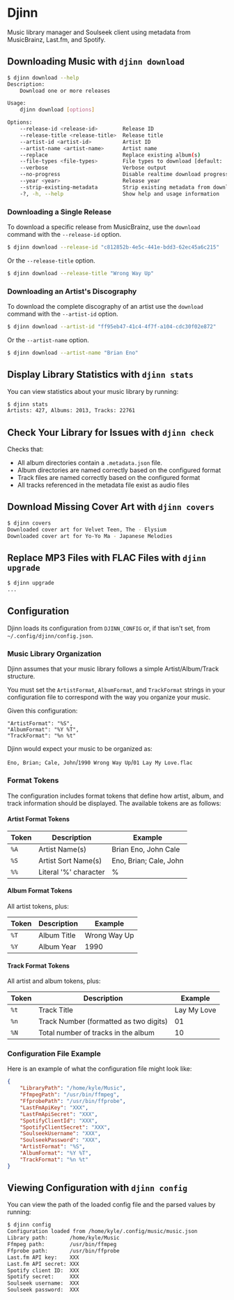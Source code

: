 # Djinn

Music library manager and Soulseek client using metadata from MusicBrainz, Last.fm, and Spotify.

## Downloading Music with `djinn download`

```sh
$ djinn download --help
Description:
    Download one or more releases

Usage:
    djinn download [options]

Options:
    --release-id <release-id>        Release ID
    --release-title <release-title>  Release title
    --artist-id <artist-id>          Artist ID
    --artist-name <artist-name>      Artist name
    --replace                        Replace existing album(s)
    --file-types <file-types>        File types to download [default: .flac|.mp3]
    --verbose                        Verbose output
    --no-progress                    Disable realtime download progress
    --year <year>                    Release year
    --strip-existing-metadata        Strip existing metadata from downloaded files [default: True]
    -?, -h, --help                   Show help and usage information
```

### Downloading a Single Release

To download a specific release from MusicBrainz, use the `download` command with the `--release-id` option.

```sh
$ djinn download --release-id "c812852b-4e5c-441e-bdd3-62ec45a6c215"
```

Or the `--release-title` option.

```sh
$ djinn download --release-title "Wrong Way Up"
```

### Downloading an Artist's Discography

To download the complete discography of an artist use the `download` command with the `--artist-id` option.

```sh
$ djinn download --artist-id "ff95eb47-41c4-4f7f-a104-cdc30f02e872"
```

Or the `--artist-name` option.

```sh
$ djinn download --artist-name "Brian Eno"
```

## Display Library Statistics with `djinn stats`

You can view statistics about your music library by running:

```sh
$ djinn stats
Artists: 427, Albums: 2013, Tracks: 22761
```

## Check Your Library for Issues with `djinn check`

Checks that:

* All album directories contain a `.metadata.json` file.
* Album directories are named correctly based on the configured format
* Track files are named correctly based on the configured format
* All tracks referenced in the metadata file exist as audio files

## Download Missing Cover Art with `djinn covers`

```sh
$ djinn covers
Downloaded cover art for Velvet Teen, The - Elysium
Downloaded cover art for Yo-Yo Ma - Japanese Melodies
```

## Replace MP3 Files with FLAC Files with `djinn upgrade`

```sh
$ djinn upgrade
...
```

## Configuration

Djinn loads its configuration from `DJINN_CONFIG` or, if that isn't set, from `~/.config/djinn/config.json`.

### Music Library Organization

Djinn assumes that your music library follows a simple Artist/Album/Track structure.

You must set the `ArtistFormat`, `AlbumFormat`, and `TrackFormat` strings in your configuration file to correspond with the way you organize your music.

Given this configuration:

```
"ArtistFormat": "%S",
"AlbumFormat": "%Y %T",
"TrackFormat": "%n %t"
```

Djinn would expect your music to be organized as:

`Eno, Brian; Cale, John`/`1990 Wrong Way Up`/`01 Lay My Love.flac`

### Format Tokens

The configuration includes format tokens that define how artist, album, and track information should be displayed. The available tokens are as follows:

#### Artist Format Tokens

| Token | Description           | Example                |
|-------|-----------------------|------------------------|
| `%A`  | Artist Name(s)        | Brian Eno, John Cale   |
| `%S`  | Artist Sort Name(s)   | Eno, Brian; Cale, John |
| `%%`  | Literal '%' character | %                      |

#### Album Format Tokens

All artist tokens, plus:

| Token | Description | Example      |
|-------|-------------|--------------|
| `%T`  | Album Title | Wrong Way Up |
| `%Y`  | Album Year  | 1990         |

#### Track Format Tokens

All artist and album tokens, plus:

| Token | Description                            | Example     |
|-------|----------------------------------------|-------------|
| `%t`  | Track Title                            | Lay My Love |
| `%n`  | Track Number (formatted as two digits) | 01          |
| `%N`  | Total number of tracks in the album    | 10          |

### Configuration File Example

Here is an example of what the configuration file might look like:

```json
{
    "LibraryPath": "/home/kyle/Music",
    "FfmpegPath": "/usr/bin/ffmpeg",
    "FfprobePath": "/usr/bin/ffprobe",
    "LastFmApiKey": "XXX",
    "LastFmApiSecret": "XXX",
    "SpotifyClientId": "XXX",
    "SpotifyClientSecret": "XXX",
    "SoulseekUsername": "XXX",
    "SoulseekPassword": "XXX",
    "ArtistFormat": "%S",
    "AlbumFormat": "%Y %T",
    "TrackFormat": "%n %t"
}
```

## Viewing Configuration with `djinn config`

You can view the path of the loaded config file and the parsed values by running:

```sh
$ djinn config
Configuration loaded from /home/kyle/.config/music/music.json
Library path:       /home/kyle/Music
Ffmpeg path:        /usr/bin/ffmpeg
Ffprobe path:       /usr/bin/ffprobe
Last.fm API key:    XXX
Last.fm API secret: XXX
Spotify client ID:  XXX
Spotify secret:     XXX
Soulseek username:  XXX
Soulseek password:  XXX
```